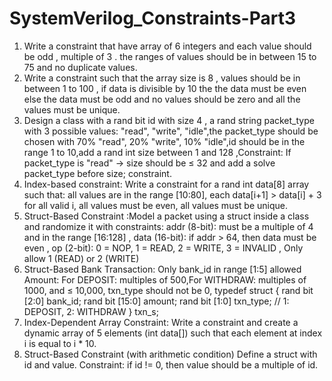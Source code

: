 # SystemVerilog_Constraints-Part3
1. Write a constraint that have array of 6 integers and each value should be odd , multiple of 3 . the ranges of values should be in between 15 to 75 and no duplicate values.
2. Write a constraint such that the array size is 8 , values should be in between 1 to 100 , if data is divisible by 10 the the data must be even else the data must be odd and no values should be zero and all the values must be unique.
3. Design a class with a rand bit id with size 4 , a rand string packet_type with 3 possible values: "read", "write", "idle",the packet_type should be chosen with 70% "read", 20% "write", 10% "idle",id should be in the range 1 to 10,add a rand int size between 1 and 128 ,Constraint: If packet_type is "read" → size should be ≤ 32 and add a solve packet_type before size; constraint.
4. Index-based constraint:
Write a constraint for a rand int data[8] array such that: all values are in the range [10:80], each data[i+1] > data[i] + 3 for all valid i, all values must be even, all values must be unique.
5. Struct-Based Constraint :Model a packet using a struct inside a class and randomize it with constraints: addr (8-bit): must be a multiple of 4 and in the range [16:128] , data (16-bit): if addr > 64, then data must be even , op (2-bit): 0 = NOP, 1 = READ, 2 = WRITE, 3 = INVALID , Only allow 1 (READ) or 2 (WRITE)
6. Struct-Based Bank Transaction: Only bank_id in range [1:5] allowed Amount: For DEPOSIT: multiples of 500,For WITHDRAW: multiples of 1000, and ≤ 10,000, txn_type should not be 0,
 typedef struct {
  rand bit [2:0] bank_id;
  rand bit [15:0] amount;
  rand bit [1:0] txn_type; // 1: DEPOSIT, 2: WITHDRAW
 } txn_s;
7. Index-Dependent Array Constraint: Write a constraint and create a dynamic array of 5 elements (int data[]) such that each element at index i is equal to i * 10.
8. Struct-Based Constraint (with arithmetic condition) Define a struct with id and value. Constraint: if id != 0, then value should be a multiple of id.
